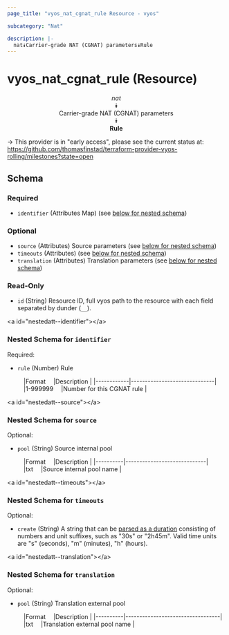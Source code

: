 ```yaml
---
page_title: "vyos_nat_cgnat_rule Resource - vyos"

subcategory: "Nat"

description: |- 
  nat⯯Carrier-grade NAT (CGNAT) parameters⯯Rule
---
```


# vyos_nat_cgnat_rule (Resource)
<center>

*nat*  
⯯  
Carrier-grade NAT (CGNAT) parameters  
⯯  
**Rule**


</center>

-> This provider is in "early access", please see the current status at: https://github.com/thomasfinstad/terraform-provider-vyos-rolling/milestones?state=open

## Schema

### Required

- `identifier` (Attributes Map) (see [below for nested schema](#nestedatt--identifier))

### Optional

- `source` (Attributes) Source parameters (see [below for nested schema](#nestedatt--source))
- `timeouts` (Attributes) (see [below for nested schema](#nestedatt--timeouts))
- `translation` (Attributes) Translation parameters (see [below for nested schema](#nestedatt--translation))

### Read-Only

- `id` (String) Resource ID, full vyos path to the resource with each field separated by dunder (`__`).

&lt;a id=&#34;nestedatt--identifier&#34;&gt;&lt;/a&gt;
### Nested Schema for `identifier`

Required:

- `rule` (Number) Rule

    &emsp;|Format    &emsp;|Description                 |
    |------------|------------------------------|
    &emsp;|1-999999  &emsp;|Number for this CGNAT rule  |


&lt;a id=&#34;nestedatt--source&#34;&gt;&lt;/a&gt;
### Nested Schema for `source`

Optional:

- `pool` (String) Source internal pool

    &emsp;|Format  &emsp;|Description                |
    |----------|-----------------------------|
    &emsp;|txt     &emsp;|Source internal pool name  |


&lt;a id=&#34;nestedatt--timeouts&#34;&gt;&lt;/a&gt;
### Nested Schema for `timeouts`

Optional:

- `create` (String) A string that can be [parsed as a duration](https://pkg.go.dev/time#ParseDuration) consisting of numbers and unit suffixes, such as &#34;30s&#34; or &#34;2h45m&#34;. Valid time units are &#34;s&#34; (seconds), &#34;m&#34; (minutes), &#34;h&#34; (hours).


&lt;a id=&#34;nestedatt--translation&#34;&gt;&lt;/a&gt;
### Nested Schema for `translation`

Optional:

- `pool` (String) Translation external pool

    &emsp;|Format  &emsp;|Description                     |
    |----------|----------------------------------|
    &emsp;|txt     &emsp;|Translation external pool name  |  
